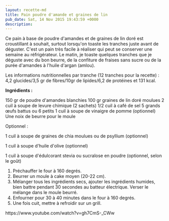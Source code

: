 ```yaml
---
layout: recette-md
title: Pain poudre d'amande et graines de lin
pub_date: Sat, 14 Nov 2015 19:43:59 +0000
description: 
---
```

Ce pain à base de poudre d'amandes et de graines de lin doré est croustillant à souhait, surtout lorsqu'on toaste les tranches juste avant de déguster. C'est un pain très facile à réaliser qui peut se conserver une semaine au réfrigérateur. Le matin, je toaste quelques tranches que je déguste avec du bon beurre, de la confiture de fraises sans sucre ou de la purée d'amandes à l'huile d'argan (amlou).

Les informations nutritionnelles par tranche (12 tranches pour la recette) : 4,2 glucides/3,5 gr de fibres/10gr de lipides/6,2 de protéines et 131 kcal.

<strong>Ingrédients :</strong>

150 gr de poudre d'amandes blanchies
100 gr graines de lin doré moulues
2 cuil à soupe de levure chimique (2 sachets)
1/2 cuil à café de sel
5 grands œufs battus ou 6 petits
1 cuil à soupe de vinaigre de pomme (optionnel)
Une noix de beurre pour le moule

Optionnel :

1 cuil à soupe de graines de chia moulues ou de psyllium (optionnel)

1 cuil à soupe d'huile d'olive (optionnel)

1 cuil à soupe d'édulcorant stevia ou sucralose en poudre (optionnel, selon le goût)
<ol>
 	<li>Préchauffer le four à 160 degrés.</li>
 	<li>Beurrer un moule à cake moyen (20-22 cm).</li>
 	<li>Mélanger tous les ingrédients secs, ajouter les ingrédients humides, bien battre pendant 30 secondes au batteur électrique. Verser le mélange dans le moule beurré.</li>
 	<li>Enfourner pour 30 à 40 minutes dans le four à 160 degrés.</li>
 	<li>Une fois cuit, mettre à refroidir sur un grill.</li>
</ol>
https://www.youtube.com/watch?v=gh7CmS-_CWw
